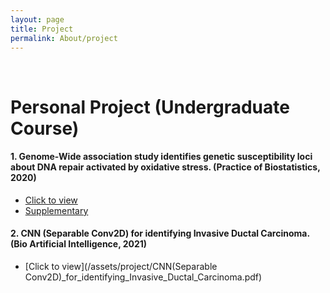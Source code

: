 ```yaml
---
layout: page
title: Project
permalink: About/project
---
```


<br/>

# Personal Project (Undergraduate Course)

#### 1. Genome-Wide association study identifies genetic susceptibility loci about DNA repair activated by oxidative stress. (Practice of Biostatistics, 2020)
  * [Click to view](/assets/project/Practice_of_Biostatistics.pdf) 
  * [Supplementary](/assets/project/Practice_of_Biostatistics_Supplementary.pdf)


#### 2.	CNN (Separable Conv2D) for identifying Invasive Ductal Carcinoma. (Bio Artificial Intelligence, 2021)
  * [Click to view](/assets/project/CNN(Separable Conv2D)_for_identifying_Invasive_Ductal_Carcinoma.pdf)

